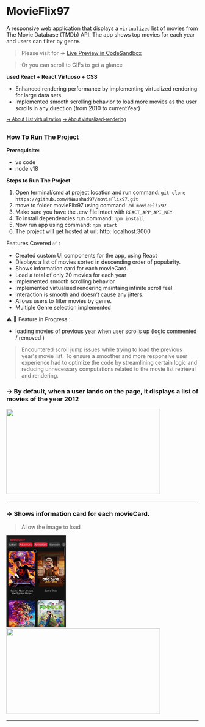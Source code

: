 

# MovieFlix97


A responsive web application that displays a [`virtualized`](https://www.patterns.dev/vanilla/virtual-lists) list of movies from The Movie Database (TMDb) API. The app shows top movies for each year and users can filter by genre.

> Please visit for -> [Live Preview in CodeSandbox](https://githubbox.com/MNaushad97/movieFlix97)

> Or you can scroll to GIFs to get a glance

**used React + React Virtuoso + CSS**


- Enhanced rendering performance by implementing virtualized rendering for large data sets. 
- Implemented smooth scrolling behavior to load more movies as the user scrolls in any direction (from 2010 to currentYear)


<sup>[→ About List virtualization](https://www.patterns.dev/vanilla/virtual-lists)</sup>
<sup>[→ About virtualized-rendering](https://betterprogramming.pub/virtualized-rendering-from-scratch-in-react-34c2ad482b16)</sup>


### How To Run The Project

**Prerequisite:**
 - vs code
 - node v18

**Steps to Run The Project**

1. Open terminal/cmd at project location and run command: `git clone https://github.com/MNaushad97/movieFlix97.git`
2. move to folder movieFlix97 using command: `cd movieFlix97`
3. Make sure you have the .env file intact with `REACT_APP_API_KEY`
4. To install dependencies run command: `npm install`
5. Now run app using command: `npm start`
6. The project will get hosted at url: http: localhost:3000


Features Covered ✅ :
- Created custom UI components for the app, using React
- Displays a list of movies sorted in descending order of popularity.
- Shows information card for each movieCard.
- Load a total of only 20 movies for each year
- Implemented smooth scrolling behavior
- Implemented virtualised rendering maintaing infinite scroll feel
- Interaction is smooth and doesn’t cause any jitters.
- Allows users to filter movies by genre.
- Multiple Genre selection implemented

⚠️ 🚧 Feature in Progress : 
- loading movies of previous year when user scrolls up  (logic commented / removed )


> Encountered scroll jump issues while trying to load the previous year's movie list. To ensure a smoother and more responsive user experience had to optimize the code by streamlining certain logic and reducing unnecessary computations related to the movie list retrieval and rendering. 

  
### →  By default, when a user lands on the page, it displays a list of movies of the year 2012


<img src="https://github.com/MNaushad97/movieFlix97/blob/main/web_infinite_scroll.gif" width="403" height="223" />


-----------------------------------------------------------------------------------------------------------------------------------------------------------

### →  Shows information card for each movieCard.

> Allow the image to load

<span> <img src="https://github.com/MNaushad97/movieFlix97/blob/main/mobile_infoCard_close.gif" width="156" height="239.28" />  </span>
<img src="https://github.com/MNaushad97/movieFlix97/blob/main/web_infoCard_demo.gif" width="403" height="223" />






-----------------------------------------------------------------------------------------------------------------------------------------------------------





